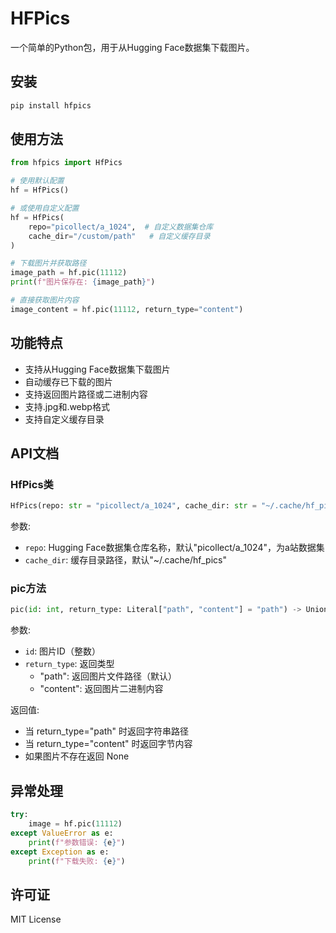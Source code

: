 # HFPics

一个简单的Python包，用于从Hugging Face数据集下载图片。

## 安装

```bash
pip install hfpics
```

## 使用方法

```python
from hfpics import HfPics

# 使用默认配置
hf = HfPics()

# 或使用自定义配置
hf = HfPics(
    repo="picollect/a_1024",  # 自定义数据集仓库
    cache_dir="/custom/path"   # 自定义缓存目录
)

# 下载图片并获取路径
image_path = hf.pic(11112)
print(f"图片保存在: {image_path}")

# 直接获取图片内容
image_content = hf.pic(11112, return_type="content")
```

## 功能特点

- 支持从Hugging Face数据集下载图片
- 自动缓存已下载的图片
- 支持返回图片路径或二进制内容
- 支持.jpg和.webp格式
- 支持自定义缓存目录

## API文档

### HfPics类

```python
HfPics(repo: str = "picollect/a_1024", cache_dir: str = "~/.cache/hf_pics")
```

参数:
- `repo`: Hugging Face数据集仓库名称，默认"picollect/a_1024"，为a站数据集
- `cache_dir`: 缓存目录路径，默认"~/.cache/hf_pics"

### pic方法

```python
pic(id: int, return_type: Literal["path", "content"] = "path") -> Union[str, bytes, None]
```

参数:
- `id`: 图片ID（整数）
- `return_type`: 返回类型
  - "path": 返回图片文件路径（默认）
  - "content": 返回图片二进制内容

返回值:
- 当 return_type="path" 时返回字符串路径
- 当 return_type="content" 时返回字节内容
- 如果图片不存在返回 None

## 异常处理

```python
try:
    image = hf.pic(11112)
except ValueError as e:
    print(f"参数错误: {e}")
except Exception as e:
    print(f"下载失败: {e}")
```

## 许可证

MIT License
